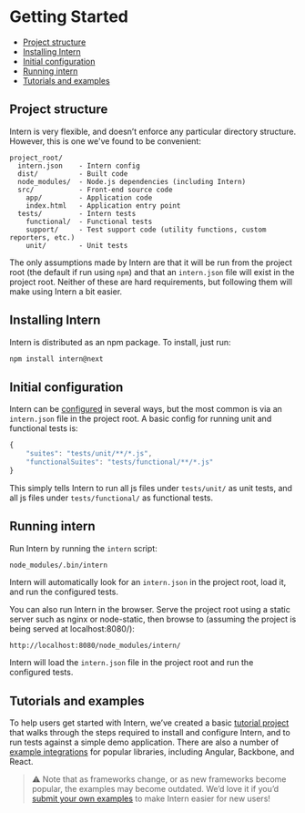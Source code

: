 # Getting Started

<!-- vim-markdown-toc GFM -->
* [Project structure](#project-structure)
* [Installing Intern](#installing-intern)
* [Initial configuration](#initial-configuration)
* [Running intern](#running-intern)
* [Tutorials and examples](#tutorials-and-examples)

<!-- vim-markdown-toc -->

## Project structure

Intern is very flexible, and doesn’t enforce any particular directory structure. However, this is one we've found to be convenient:

```
project_root/
  intern.json    - Intern config
  dist/          - Built code
  node_modules/  - Node.js dependencies (including Intern)
  src/           - Front-end source code
    app/         - Application code
    index.html   - Application entry point
  tests/         - Intern tests
    functional/  - Functional tests
    support/     - Test support code (utility functions, custom reporters, etc.)
    unit/        - Unit tests
```

The only assumptions made by Intern are that it will be run from the project root (the default if run using `npm`) and that an `intern.json` file will exist in the project root. Neither of these are hard requirements, but following them will make using Intern a bit easier.

## Installing Intern

Intern is distributed as an npm package. To install, just run:

```sh
npm install intern@next
```

## Initial configuration

Intern can be [configured](./configuration.md) in several ways, but the most common is via an `intern.json` file in the project root. A basic config for running unit and functional tests is:

```js
{
    "suites": "tests/unit/**/*.js",
    "functionalSuites": "tests/functional/**/*.js"
}
```

This simply tells Intern to run all js files under `tests/unit/` as unit tests, and all js files under `tests/functional/` as functional tests.

## Running intern

Run Intern by running the `intern` script:

```sh
node_modules/.bin/intern
```

Intern will automatically look for an `intern.json` in the project root, load it, and run the configured tests.

You can also run Intern in the browser. Serve the project root using a static server such as nginx or node-static, then browse to (assuming the project is being served at localhost:8080/):

```
http://localhost:8080/node_modules/intern/
```

Intern will load the `intern.json` file in the project root and run the configured tests.

## Tutorials and examples

To help users get started with Intern, we’ve created a basic [tutorial project](https://github.com/theintern/intern-tutorial) that walks through the steps required to install and configure Intern, and to run tests against a simple demo application. There are also a number of [example integrations](https://github.com/theintern/intern-examples) for popular libraries, including Angular, Backbone, and React.

> ⚠️  Note that as frameworks change, or as new frameworks become popular, the examples may become outdated. We’d love it if you’d [submit your own examples](https://github.com/theintern/intern-examples/fork) to make Intern easier for new users!
